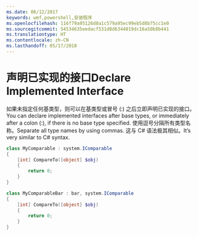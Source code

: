 ```yaml
---
ms.date: 06/12/2017
keywords: wmf,powershell,安装程序
ms.openlocfilehash: 116f79a95126d0a1c579a95ec99eb5d8b75cc1e0
ms.sourcegitcommit: 54534635eedacf531d8d6344019dc16a50b8b441
ms.translationtype: HT
ms.contentlocale: zh-CN
ms.lasthandoff: 05/17/2018
---
```

# <a name="declare-implemented-interface"></a><span data-ttu-id="716f2-102">声明已实现的接口</span><span class="sxs-lookup"><span data-stu-id="716f2-102">Declare Implemented Interface</span></span>

<span data-ttu-id="716f2-103">如果未指定任何基类型，则可以在基类型或冒号 (:) 之后立即声明已实现的接口。</span><span class="sxs-lookup"><span data-stu-id="716f2-103">You can declare implemented interfaces after base types, or immediately after a colon (:), if there is no base type specified.</span></span> <span data-ttu-id="716f2-104">使用逗号分隔所有类型名称。</span><span class="sxs-lookup"><span data-stu-id="716f2-104">Separate all type names by using commas.</span></span> <span data-ttu-id="716f2-105">这与 C# 语法极其相似。</span><span class="sxs-lookup"><span data-stu-id="716f2-105">It’s very similar to C# syntax.</span></span>

```powershell
class MyComparable : system.IComparable
{
    [int] CompareTo([object] $obj)
    {
        return 0;
    }
}

class MyComparableBar : bar, system.IComparable
{
    [int] CompareTo([object] $obj)
    {
        return 0;
    }
}
```
